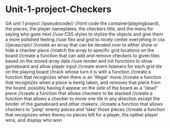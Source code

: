 # Unit-1-project-Checkers
GA unit 1 project
//pseudocode//
//html code the container(playingboard), the pieces, the player nameplates, the checkers title, and the menu for saying who goes next
//use CSS styles to stylize the objects and give them a more polished feeling
//use flex and grid to nicely center everything in css
//javascript//
//create an array that can be iterated over to either show or hide a checker piece
//match the array to specific grid locations on the board
//create a function that can add and remove checkers to given tiles based on the stored array data
//use render and init functions to show gameboard and allow player input
//create event listeners for each grid tile on the playing board
//track whose turn it is with a function
//create a function that recognizes when there is an 'illegal' move
//create a function that recognizes when a piece is being taken, and removes that piece from the board, possibly having it appear on the side of the board as a "dead" piece
//create a function that allows checkers to be stacked
//create a function that allows a checker to move one tile in any direction except the border of the gameboard and other chekers.
//create a function that allows checkers to 'jump' enemy pieces and 'take' those pieces
//create a function that recognizes when theres no pieces left for a player, the opther player wins, and display who won
